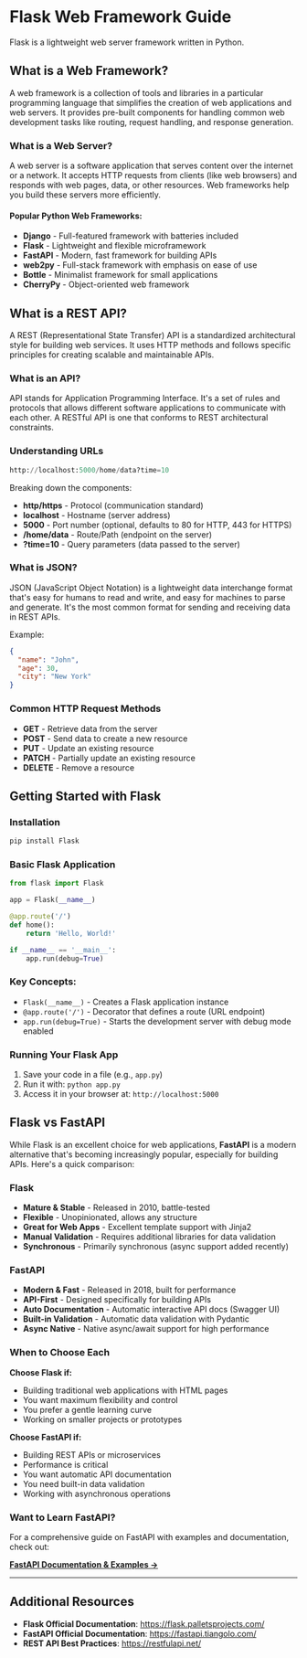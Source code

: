 # Flask Web Framework Guide

Flask is a lightweight web server framework written in Python.

## What is a Web Framework?
A web framework is a collection of tools and libraries in a particular programming language that simplifies the creation of web applications and web servers. It provides pre-built components for handling common web development tasks like routing, request handling, and response generation.

### What is a Web Server?
A web server is a software application that serves content over the internet or a network. It accepts HTTP requests from clients (like web browsers) and responds with web pages, data, or other resources. Web frameworks help you build these servers more efficiently.

#### Popular Python Web Frameworks:
- **Django** - Full-featured framework with batteries included
- **Flask** - Lightweight and flexible microframework
- **FastAPI** - Modern, fast framework for building APIs
- **web2py** - Full-stack framework with emphasis on ease of use
- **Bottle** - Minimalist framework for small applications
- **CherryPy** - Object-oriented web framework

## What is a REST API?
A REST (Representational State Transfer) API is a standardized architectural style for building web services. It uses HTTP methods and follows specific principles for creating scalable and maintainable APIs.

### What is an API?
API stands for Application Programming Interface. It's a set of rules and protocols that allows different software applications to communicate with each other. A RESTful API is one that conforms to REST architectural constraints.

### Understanding URLs
```python
http://localhost:5000/home/data?time=10
```

Breaking down the components:
- **http/https** - Protocol (communication standard)
- **localhost** - Hostname (server address)
- **5000** - Port number (optional, defaults to 80 for HTTP, 443 for HTTPS)
- **/home/data** - Route/Path (endpoint on the server)
- **?time=10** - Query parameters (data passed to the server)

### What is JSON?
JSON (JavaScript Object Notation) is a lightweight data interchange format that's easy for humans to read and write, and easy for machines to parse and generate. It's the most common format for sending and receiving data in REST APIs.

Example:
```json
{
  "name": "John",
  "age": 30,
  "city": "New York"
}
```

### Common HTTP Request Methods
- **GET** - Retrieve data from the server
- **POST** - Send data to create a new resource
- **PUT** - Update an existing resource
- **PATCH** - Partially update an existing resource
- **DELETE** - Remove a resource

## Getting Started with Flask

### Installation
```bash
pip install Flask
```

### Basic Flask Application
```python
from flask import Flask

app = Flask(__name__)

@app.route('/')
def home():
    return 'Hello, World!'

if __name__ == '__main__':
    app.run(debug=True)
```

### Key Concepts:
- `Flask(__name__)` - Creates a Flask application instance
- `@app.route('/')` - Decorator that defines a route (URL endpoint)
- `app.run(debug=True)` - Starts the development server with debug mode enabled

### Running Your Flask App
1. Save your code in a file (e.g., `app.py`)
2. Run it with: `python app.py`
3. Access it in your browser at: `http://localhost:5000`


## Flask vs FastAPI

While Flask is an excellent choice for web applications, **FastAPI** is a modern alternative that's becoming increasingly popular, especially for building APIs. Here's a quick comparison:

### Flask
- **Mature & Stable** - Released in 2010, battle-tested
- **Flexible** - Unopinionated, allows any structure
- **Great for Web Apps** - Excellent template support with Jinja2
- **Manual Validation** - Requires additional libraries for data validation
- **Synchronous** - Primarily synchronous (async support added recently)

### FastAPI
- **Modern & Fast** - Released in 2018, built for performance
- **API-First** - Designed specifically for building APIs
- **Auto Documentation** - Automatic interactive API docs (Swagger UI)
- **Built-in Validation** - Automatic data validation with Pydantic
- **Async Native** - Native async/await support for high performance

### When to Choose Each

**Choose Flask if:**
- Building traditional web applications with HTML pages
- You want maximum flexibility and control
- You prefer a gentle learning curve
- Working on smaller projects or prototypes

**Choose FastAPI if:**
- Building REST APIs or microservices
- Performance is critical
- You want automatic API documentation
- You need built-in data validation
- Working with asynchronous operations

### Want to Learn FastAPI?

For a comprehensive guide on FastAPI with examples and documentation, check out:

**[FastAPI Documentation & Examples →](https://github.com/aastha231074/Python/tree/main/fast_api)**

---

## Additional Resources
- **Flask Official Documentation**: https://flask.palletsprojects.com/
- **FastAPI Official Documentation**: https://fastapi.tiangolo.com/
- **REST API Best Practices**: https://restfulapi.net/